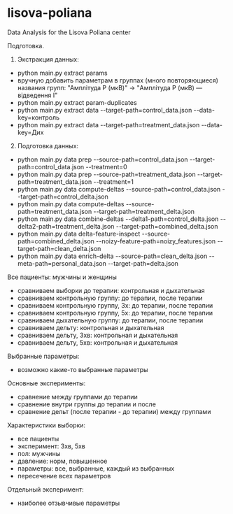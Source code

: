 # lisova-poliana
Data Analysis for the Lisova Poliana center

Подготовка.
1. Экстракция данных:
- python main.py extract params
- вручную добавить параметрам в группах (много повторяющиеся) названия групп: "Амплітуда P (мкВ)" -> "Амплітуда P (мкВ) — відведення I"
- python main.py extract param-duplicates
- python main.py extract data --target-path=control_data.json --data-key=контроль
- python main.py extract data --target-path=treatment_data.json --data-key=Дих

2. Подготовка данных:
- python main.py data prep --source-path=control_data.json --target-path=control_data.json --treatment=0
- python main.py data prep --source-path=treatment_data.json --target-path=treatment_data.json --treatment=1
- python main.py data compute-deltas --source-path=control_data.json --target-path=control_delta.json
- python main.py data compute-deltas --source-path=treatment_data.json --target-path=treatment_delta.json
- python main.py data combine-deltas --delta1-path=control_delta.json --delta2-path=treatment_delta.json --target-path=combined_delta.json
- python main.py data delta-feature-inspect --source-path=combined_delta.json --noizy-feature-path=noizy_features.json --target-path=clean_delta.json
- python main.py data enrich-delta --source-path=clean_delta.json --meta-path=personal_data.json --target-path=delta.json


Все пациенты: мужчины и женщины
- сравниваем выборки до терапии: контрольная и дыхательная
- сравниваем контрольную группу: до терапии, после терапии
- сравниваем контрольную группу, 3х: до терапии, после терапии
- сравниваем контрольную группу, 5х: до терапии, после терапии
- сравниваем дыхательную группу: до терапии, после терапии
- сравниваем дельту: контрольная и дыхательная
- сравниваем дельту, 3хв: контрольная и дыхательная
- сравниваем дельту, 5хв: контрольная и дыхательная

Выбранные параметры:
- возможно какие-то выбранные параметры

Основные эксперименты:
- сравнение между группами до терапии
- сравнение внутри группы до терапии и после
- сравнение дельт (после терапии - до терапии) между группами

Характеристики выборки:
- все пациенты
- эксперимент: 3хв, 5хв
- пол: мужчины
- давление: норм, повышенное
- параметры: все, выбранные, каждый из выбранных
- пересечение всех параметров

Отдельный эксперимент:
- наиболее отзывчивые параметры